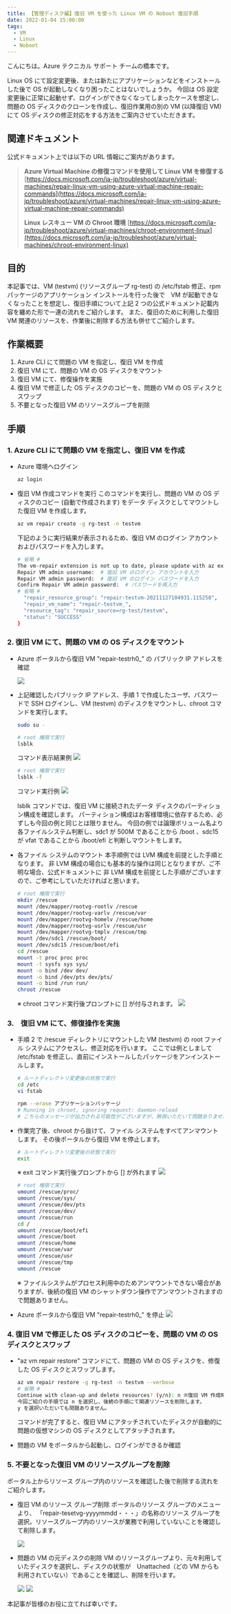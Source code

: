 ```yaml
---
title: 【管理ディスク編】復旧 VM を使った Linux VM の Noboot 復旧手順
date: 2022-01-04 15:00:00
tags:
  - VM
  - Linux
  - Noboot
---
```


こんにちは。Azure テクニカル サポート チームの橋本です。

Linux OS にて設定変更後、または新たにアプリケーションなどをインストールした後で OS が起動しなくなり困ったことはないでしょうか。
今回は OS 設定変更後に正常に起動せず、ログインができなくなってしまったケースを想定し、問題の OS ディスクのクローンを作成し、復旧作業用の別の VM (以降復旧 VM) にて OS ディスクの修正対応をする方法をご案内させていただきます。

## 関連ドキュメント
公式ドキュメント上では以下の URL 情報にご案内があります。

> **Azure Virtual Machine の修復コマンドを使用して Linux VM を修復する**
> [https://docs.microsoft.com/ja-jp/troubleshoot/azure/virtual-machines/repair-linux-vm-using-azure-virtual-machine-repair-commands](https://docs.microsoft.com/ja-jp/troubleshoot/azure/virtual-machines/repair-linux-vm-using-azure-virtual-machine-repair-commands)
>
> **Linux レスキュー VM の Chroot 環境**
> [https://docs.microsoft.com/ja-jp/troubleshoot/azure/virtual-machines/chroot-environment-linux](https://docs.microsoft.com/ja-jp/troubleshoot/azure/virtual-machines/chroot-environment-linux)

## 目的

本記事では、VM (testvm) (リソースグループ rg-test) の /etc/fstab 修正、rpm パッケージのアプリケーション インストールを行った後で　VM が起動できなくなったことを想定し、復旧手順について上記 2 つの公式ドキュメント記載内容を纏めた形で一連の流れをご紹介します。
また、復旧のために利用した復旧 VM 関連のリソースを、作業後に削除する方法も併せてご紹介します。

## 作業概要
1. Azure CLI にて問題の VM を指定し、復旧 VM を作成
2. 復旧 VM にて、問題の VM の OS ディスクをマウント
3. 復旧 VM にて、修復操作を実施
4. 復旧 VM で修正した OS ディスクのコピーを、問題の VM の OS ディスクとスワップ
5. 不要となった復旧 VM のリソースグループを削除

## 手順

### 1. Azure CLI にて問題の VM を指定し、復旧 VM を作成

- Azure 環境へログイン
  ```bash
  az login
  ```

- 復旧 VM 作成コマンドを実行
  このコマンドを実行し、問題の VM の OS ディスクのコピー (自動で作成されます) をデータ ディスクとしてマウントした復旧 VM を作成します。
  ```bash
  az vm repair create -g rg-test -n testvm
  ```

  下記のように実行結果が表示されるため、復旧 VM のログイン アカウントおよびパスワードを入力します。
  ```bash
  # 省略 #
  The vm-repair extension is not up to date, please update with az extension update -n vm-repair
  Repair VM admin username:  # 復旧 VM のログイン アカウントを入力
  Repair VM admin password:  # 復旧 VM のログイン パスワードを入力
  Confirm Repair VM admin password:  # パスワードを再入力
  # 省略 #
    "repair_resource_group": "repair-testvm-20211127104931.115258",
    "repair_vm_name": "repair-testvm_",
    "resource_tag": "repair_source=rg-test/testvm",
    "status": "SUCCESS"
  }
  ```

### 2. 復旧 VM にて、問題の VM の OS ディスクをマウント

- Azure ポータルから復旧 VM "repair-testrh0_" の パブリック IP アドレスを確認

  ![](./linux-noboot-recovery-managed-disk/01.png)

- 上記確認したパブリック IP アドレス、手順 1 で作成したユーザ、パスワードで SSH ログインし、VM (testvm) のディスクをマウントし、chroot コマンドを実行します。

  ```bash
  sudo su - 

  # root 権限で実行
  lsblk
  ```

  コマンド表示結果例
  ![](./linux-noboot-recovery-managed-disk/02.png)

  ```bash
  # root 権限で実行
  lsblk -f
  ```

  コマンド実行例
  ![](./linux-noboot-recovery-managed-disk/03.png)

  lsblk コマンドでは、復旧 VM に接続されたデータ ディスクのパーティション構成を確認します。
  パーティション構成はお客様環境に依存するため、必ずしも今回の例と同じとは限りません。
  今回の例では論理ボリューム名より各ファイルシステム判断し、sdc1 が 500M であることから /boot 、sdc15 が vfat であることから /boot/efi と判断しマウントをします。

- 各ファイル システムのマウント
  本手順例では LVM 構成を前提とした手順となります。
  非 LVM 構成の場合にも基本的な操作は同じとなりますが、ご不明な場合、公式ドキュメントに 非 LVM 構成を前提とした手順がございますので、ご参考にしていただければと思います。

  ```bash
  # root 権限で実行
  mkdir /rescue
  mount /dev/mapper/rootvg-rootlv /rescue
  mount /dev/mapper/rootvg-varlv /rescue/var
  mount /dev/mapper/rootvg-homelv /rescue/home
  mount /dev/mapper/rootvg-usrlv /rescue/usr
  mount /dev/mapper/rootvg-tmplv /rescue/tmp
  mount /dev/sdc1 /rescue/boot/
  mount /dev/sdc15 /rescue/boot/efi
  cd /rescue
  mount -t proc proc proc
  mount -t sysfs sys sys/
  mount -o bind /dev dev/
  mount -o bind /dev/pts dev/pts/
  mount -o bind /run run/
  chroot /rescue
  ```

  ※ chroot コマンド実行後プロンプトに [] が付与されます。
  ![](./linux-noboot-recovery-managed-disk/04.png)

### 3.　復旧 VM にて、修復操作を実施

- 手順 2 で /rescue ディレクトリにマウントした VM (testvm) の root ファイル システムにアクセスし、修正対応を行います。
  ここでは例としまして /etc/fstab を修正し、直前にインストールしたパッケージをアンインストールします。
  
  ```bash
  # ルートディレクトリ変更後の状態で実行
  cd /etc
  vi fstab

  rpm --erase アプリケーションパッケージ
  # Running in chroot, ignoring request: daemon-reload
  # こちらのメッセージが出力される可能性がございますが、無視いただいて問題ありません。
  ```

- 作業完了後、chroot から抜けて、ファイル システムをすべてアンマウントします。
  その後ポータルから復旧 VM を停止します。

  ```bash
  # ルートディレクトリ変更後の状態で実行
  exit
  ```

  ※ exit コマンド実行後プロンプトから [] が外れます
  ![](./linux-noboot-recovery-managed-disk/05.png)

  ```bash
  # root 権限で実行
  umount /rescue/proc/
  umount /rescue/sys/
  umount /rescue/dev/pts
  umount /rescue/dev/
  umount /rescue/run
  cd /
  umount /rescue/boot/efi
  umount /rescue/boot
  umount /rescue/home
  umount /rescue/var
  umount /rescue/usr
  umount /rescue/tmp
  umount /rescue
  ```

  ※ ファイルシステムがプロセス利用中のためアンマウントできない場合がありますが、後続の復旧 VM のシャットダウン操作でアンマウントされますので問題ありません。

- Azure ポータルから復旧 VM "repair-testrh0_" を停止
  ![](./linux-noboot-recovery-managed-disk/06.png)

### 4. 復旧 VM で修正した OS ディスクのコピーを、問題の VM の OS ディスクとスワップ

- "az vm repair restore" コマンドにて、問題の VM の OS ディスクを、修復した OS ディスクとスワップします。

  ```bash
  az vm repair restore -g rg-test -n testvm --verbose
  # 省略 #
  Continue with clean-up and delete resources? (y/n): n ※復旧 VM 作成時に作成されたリソースを削除するかの選択。
  今回ご紹介の手順では n を選択し、後続の手順にて関連リソースを削除します。
  y を選択いただいても問題ありません。
  ```

  コマンドが完了すると、復旧 VM にアタッチされていたディスクが自動的に問題の仮想マシンの OS ディスクとしてアタッチされます。

- 問題の VM をポータルから起動し、ログインができるか確認

### 5. 不要となった復旧 VM のリソースグループを削除

ポータル上からリソース グループ内のリソースを確認した後で削除する流れをご紹介します。

- 復旧 VM のリソース グループ削除
  ポータルのリソース グループのメニューより、
「repair-tesetvg-yyyymmdd・・・」の名称のリソース グループを選択。リソースグループ内のリソースが業務で利用していないことを確認して削除します。

  ![](./linux-noboot-recovery-managed-disk/10.png)


- 問題の VM の元ディスクの削除
  VM のリソースグループより、元々利用していたディスクを選択し、ディスクの状態が　Unattached（どの VM からも利用されていない）であることを確認し、削除を行います。

  ![](./linux-noboot-recovery-managed-disk/11.png)
  ![](./linux-noboot-recovery-managed-disk/12.png)


本記事が皆様のお役に立てれば幸いです。
